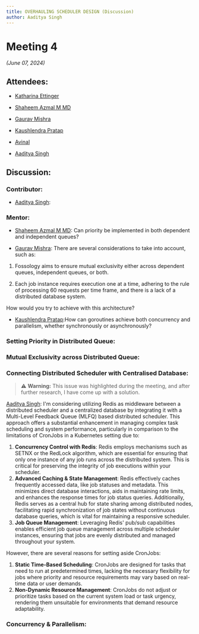 ```yaml
---
title: OVERHAULING SCHEDULER DESIGN (Discussion)
author: Aaditya Singh
---
```

<!--
SPDX-License-Identifier: CC-BY-SA-4.0

SPDX-FileCopyrightText: 2024 Aditya Singh <singh.aaditya889@gmail.com>
--> 

# Meeting 4

*(June 07, 2024)*

## Attendees:

  - [Katharina Ettinger](https://github.com/EttingerK)

  - [Shaheem Azmal M MD](https://github.com/shaheemazmalmmd)

  - [Gaurav Mishra](https://github.com/GMishx)

  - [Kaushlendra Pratap](https://github.com/Kaushl2208)

  - [Avinal](https://github.com/avinal)

  - [Aaditya Singh](https://github.com/Aaditya-Singh78)

## Discussion:

### Contributor:

- [Aaditya Singh](https://github.com/Aaditya-Singh78):

### Mentor:

-  [Shaheem Azmal M MD](https://github.com/shaheemazmalmmd): Can priority be implemented in both dependent and independent queues?

-  [Gaurav Mishra](https://github.com/GMishx): There are several considerations to take into account, such as:

1. Fossology aims to ensure mutual exclusivity either across dependent queues, independent queues, or both.

2. Each job instance requires execution one at a time, adhering to the rule of processing 60 requests per time frame, and there is a lack of a distributed database system.

How would you try to achieve with this architecture?

-  [Kaushlendra Pratap](https://github.com/Kaushl2208):How can goroutines achieve both concurrency and parallelism, whether synchronously or asynchronously?

### Setting Priority in Distributed Queue:

### Mutual Exclusivity across Distributed Queue:


### Connecting Distributed Scheduler with Centralised Database:

> ⚠️ **Warning:** 
This issue was highlighted during the meeting, and after further research, I have come up with a solution.


[Aaditya Singh](https://github.com/Aaditya-Singh78): I'm considering utilizing Redis as middleware between a distributed scheduler and a centralized database by integrating it with a Multi-Level Feedback Queue (MLFQ) based distributed scheduler. This approach offers a substantial enhancement in managing complex task scheduling and system performance, particularly in comparison to the limitations of CronJobs in a Kubernetes setting due to:

1. **Concurrency Control with Redis**: Redis employs mechanisms such as SETNX or the RedLock algorithm, which are essential for ensuring that only one instance of any job runs across the distributed system. This is critical for preserving the integrity of job executions within your scheduler.
2. **Advanced Caching & State Management**: Redis effectively caches frequently accessed data, like job statuses and metadata. This minimizes direct database interactions, aids in maintaining rate limits, and enhances the response times for job status queries. Additionally, Redis serves as a central hub for state sharing among distributed nodes, facilitating rapid synchronization of job states without continuous database queries, which is vital for maintaining a responsive scheduler.
3. **Job Queue Management**: Leveraging Redis' pub/sub capabilities enables efficient job queue management across multiple scheduler instances, ensuring that jobs are evenly distributed and managed throughout your system.

However, there are several reasons for setting aside CronJobs:

1. **Static Time-Based Scheduling**: CronJobs are designed for tasks that need to run at predetermined times, lacking the necessary flexibility for jobs where priority and resource requirements may vary based on real-time data or user demands.
2. **Non-Dynamic Resource Management**: CronJobs do not adjust or prioritize tasks based on the current system load or task urgency, rendering them unsuitable for environments that demand resource adaptability.

### Concurrency & Parallelism:

